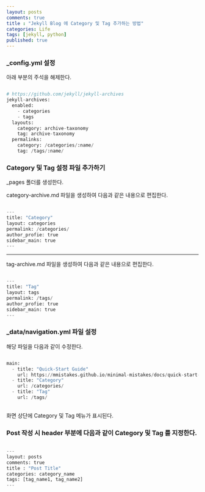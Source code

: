 ```yaml
---
layout: posts
comments: true
title : "Jekyll Blog 에 Category 및 Tag 추가하는 방법"
categories: Life
tags: [jekyll, python]
published: true
---
```


### _config.yml 설정

아래 부분의 주석을 해제한다.

```python

# https://github.com/jekyll/jekyll-archives
jekyll-archives:
  enabled:
    - categories
    - tags
  layouts:
    category: archive-taxonomy
    tag: archive-taxonomy
  permalinks:
    category: /categories/:name/
    tag: /tags/:name/

```

### Category 및 Tag 설정 파일 추가하기

_pages 폴더를 생성한다.

category-archive.md 파일을 생성하여 다음과 같은 내용으로 편집한다.

```python

---
title: "Category"
layout: categories
permalink: /categories/
author_profie: true
sidebar_main: true
---

```

---

tag-archive.md 파일을 생성하여 다음과 같은 내용으로 편집한다.

```python

---
title: "Tag"
layout: tags
permalink: /tags/
author_profie: true
sidebar_main: true
---

```

### _data/navigation.yml 파일 설정

해당 파일을 다음과 같이 수정한다.

```python

main:
  - title: "Quick-Start Guide"
    url: https://mmistakes.github.io/minimal-mistakes/docs/quick-start-guide/
  - title: "Category"
    url: /categories/
  - title: "Tag"
    url: /tags/
  
```

화면 상단에 Category 및 Tag 메뉴가 표시된다.

### Post 작성 시 header 부분에 다음과 같이 Category 및 Tag 를 지정한다.

```python

---
layout: posts
comments: true
title : "Post Title"
categories: category_name
tags: [tag_name1, tag_name2]
---

```